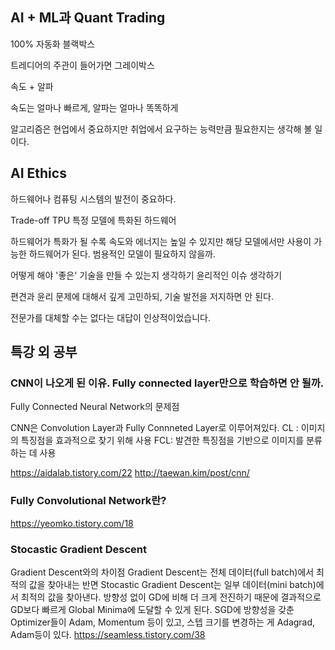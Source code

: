 ## AI + ML과 Quant Trading
100% 자동화 블랙박스

트레디어의 주관이 들어가면 그레이박스

속도 + 알파

속도는 얼마나 빠르게, 알파는 얼마나 똑똑하게

알고리즘은 현업에서 중요하지만 취업에서 요구하는 능력만큼 필요한지는 생각해 볼 일이다.

## AI Ethics
하드웨어나 컴퓨팅 시스템의 발전이 중요하다.

Trade-off TPU 특정 모델에 특화된 하드웨어

하드웨어가 특화가 될 수록 속도와 에너지는 높일 수 있지만 해당 모델에서만 사용이 가능한 하드웨어가 된다. 범용적인 모델이 필요하지 않을까.

어떻게 해야 '좋은' 기술을 만들 수 있는지 생각하기 윤리적인 이슈 생각하기

편견과 윤리 문제에 대해서 깊게 고민하되, 기술 발전을 저지하면 안 된다.

전문가를 대체할 수는 없다는 대답이 인상적이었습니다.

## 특강 외 공부
### CNN이 나오게 된 이유. Fully connected layer만으로 학습하면 안 될까.
Fully Connected Neural Network의 문제점

CNN은 Convolution Layer과 Fully Connneted Layer로 이루어져있다.
CL : 이미지의 특징점을 효과적으로 찾기 위해 사용
FCL: 발견한 특징점을 기반으로 이미지를 분류하는 데 사용

https://aidalab.tistory.com/22
http://taewan.kim/post/cnn/

### Fully Convolutional Network란?
https://yeomko.tistory.com/18

### Stocastic Gradient Descent
Gradient Descent와의 차이점
Gradient Descent는 전체 데이터(full batch)에서 최적의 값을 찾아내는 반면 Stocastic Gradient Descent는 일부 데이터(mini batch)에서 최적의 값을 찾아낸다.
방향성 없이 GD에 비해 더 크게 전진하기 때문에 결과적으로 GD보다 빠르게 Global Minima에 도달할 수 있게 된다.
SGD에 방향성을 갖춘 Optimizer들이 Adam, Momentum 등이 있고, 스텝 크기를 변경하는 게 Adagrad, Adam등이 있다.
https://seamless.tistory.com/38
